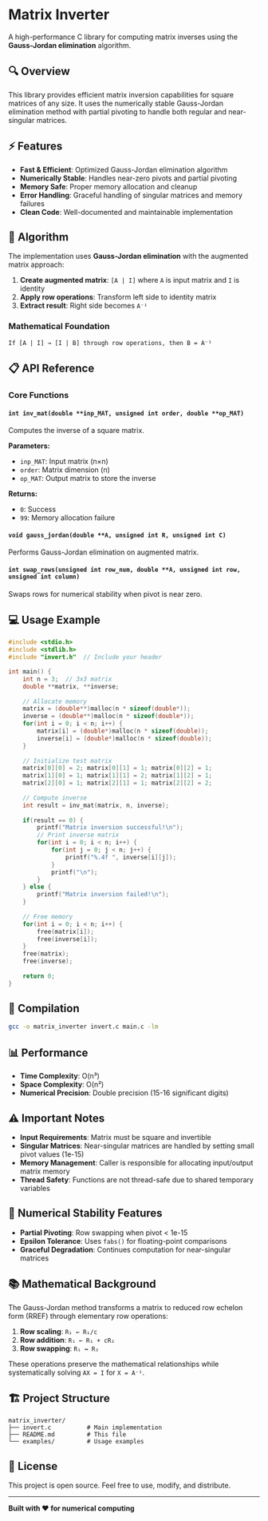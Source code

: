 # Matrix Inverter

A high-performance C library for computing matrix inverses using the **Gauss-Jordan elimination** algorithm.

## 🔍 Overview

This library provides efficient matrix inversion capabilities for square matrices of any size. It uses the numerically stable Gauss-Jordan elimination method with partial pivoting to handle both regular and near-singular matrices.

## ⚡ Features

- **Fast & Efficient**: Optimized Gauss-Jordan elimination algorithm
- **Numerically Stable**: Handles near-zero pivots and partial pivoting
- **Memory Safe**: Proper memory allocation and cleanup
- **Error Handling**: Graceful handling of singular matrices and memory failures
- **Clean Code**: Well-documented and maintainable implementation

## 🚀 Algorithm

The implementation uses **Gauss-Jordan elimination** with the augmented matrix approach:

1. **Create augmented matrix**: `[A | I]` where `A` is input matrix and `I` is identity
2. **Apply row operations**: Transform left side to identity matrix
3. **Extract result**: Right side becomes `A⁻¹`

### Mathematical Foundation
```
If [A | I] → [I | B] through row operations, then B = A⁻¹
```

## 📋 API Reference

### Core Functions

#### `int inv_mat(double **inp_MAT, unsigned int order, double **op_MAT)`
Computes the inverse of a square matrix.

**Parameters:**
- `inp_MAT`: Input matrix (n×n)
- `order`: Matrix dimension (n)
- `op_MAT`: Output matrix to store the inverse

**Returns:**
- `0`: Success
- `99`: Memory allocation failure

#### `void gauss_jordan(double **A, unsigned int R, unsigned int C)`
Performs Gauss-Jordan elimination on augmented matrix.

#### `int swap_rows(unsigned int row_num, double **A, unsigned int row, unsigned int column)`
Swaps rows for numerical stability when pivot is near zero.

## 💻 Usage Example

```c
#include <stdio.h>
#include <stdlib.h>
#include "invert.h"  // Include your header

int main() {
    int n = 3;  // 3x3 matrix
    double **matrix, **inverse;
    
    // Allocate memory
    matrix = (double**)malloc(n * sizeof(double*));
    inverse = (double**)malloc(n * sizeof(double*));
    for(int i = 0; i < n; i++) {
        matrix[i] = (double*)malloc(n * sizeof(double));
        inverse[i] = (double*)malloc(n * sizeof(double));
    }
    
    // Initialize test matrix
    matrix[0][0] = 2; matrix[0][1] = 1; matrix[0][2] = 1;
    matrix[1][0] = 1; matrix[1][1] = 2; matrix[1][2] = 1; 
    matrix[2][0] = 1; matrix[2][1] = 1; matrix[2][2] = 2;
    
    // Compute inverse
    int result = inv_mat(matrix, n, inverse);
    
    if(result == 0) {
        printf("Matrix inversion successful!\n");
        // Print inverse matrix
        for(int i = 0; i < n; i++) {
            for(int j = 0; j < n; j++) {
                printf("%.4f ", inverse[i][j]);
            }
            printf("\n");
        }
    } else {
        printf("Matrix inversion failed!\n");
    }
    
    // Free memory
    for(int i = 0; i < n; i++) {
        free(matrix[i]);
        free(inverse[i]);
    }
    free(matrix);
    free(inverse);
    
    return 0;
}
```

## 🔧 Compilation

```bash
gcc -o matrix_inverter invert.c main.c -lm
```

## 📊 Performance

- **Time Complexity**: O(n³)
- **Space Complexity**: O(n²)
- **Numerical Precision**: Double precision (15-16 significant digits)

## ⚠️ Important Notes

- **Input Requirements**: Matrix must be square and invertible
- **Singular Matrices**: Near-singular matrices are handled by setting small pivot values (1e-15)
- **Memory Management**: Caller is responsible for allocating input/output matrix memory
- **Thread Safety**: Functions are not thread-safe due to shared temporary variables

## 🔬 Numerical Stability Features

- **Partial Pivoting**: Row swapping when pivot < 1e-15
- **Epsilon Tolerance**: Uses `fabs()` for floating-point comparisons
- **Graceful Degradation**: Continues computation for near-singular matrices

## 📚 Mathematical Background

The Gauss-Jordan method transforms a matrix to reduced row echelon form (RREF) through elementary row operations:
1. **Row scaling**: `R₁ ← R₁/c`
2. **Row addition**: `R₁ ← R₁ + cR₂`
3. **Row swapping**: `R₁ ↔ R₂`

These operations preserve the mathematical relationships while systematically solving `AX = I` for `X = A⁻¹`.

## 🏗️ Project Structure

```
matrix_inverter/
├── invert.c          # Main implementation
├── README.md         # This file
└── examples/         # Usage examples
```

## 📄 License

This project is open source. Feel free to use, modify, and distribute.

---

**Built with ❤️ for numerical computing**
